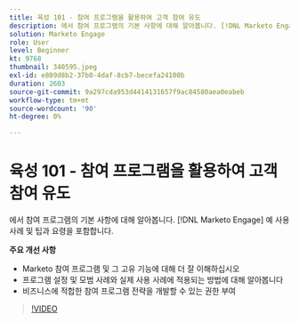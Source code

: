 ```yaml
---
title: 육성 101 - 참여 프로그램을 활용하여 고객 참여 유도
description: 에서 참여 프로그램의 기본 사항에 대해 알아봅니다. [!DNL Marketo Engage] 예 사용 사례 및 팁과 요령을 포함합니다.
solution: Marketo Engage
role: User
level: Beginner
kt: 9768
thumbnail: 340595.jpeg
exl-id: e809d8b2-37b0-4daf-8cb7-becefa24100b
duration: 2603
source-git-commit: 9a297cda953d4414131657f9ac84580aea0eabeb
workflow-type: tm+mt
source-wordcount: '90'
ht-degree: 0%

---
```


# 육성 101 - 참여 프로그램을 활용하여 고객 참여 유도

에서 참여 프로그램의 기본 사항에 대해 알아봅니다. [!DNL Marketo Engage] 예 사용 사례 및 팁과 요령을 포함합니다.

**주요 개선 사항**

* Marketo 참여 프로그램 및 그 고유 기능에 대해 더 잘 이해하십시오
* 프로그램 설정 및 모범 사례와 실제 사용 사례에 적용되는 방법에 대해 알아봅니다
* 비즈니스에 적합한 참여 프로그램 전략을 개발할 수 있는 권한 부여

>[!VIDEO](https://video.tv.adobe.com/v/340595/?quality=12&learn=on)
